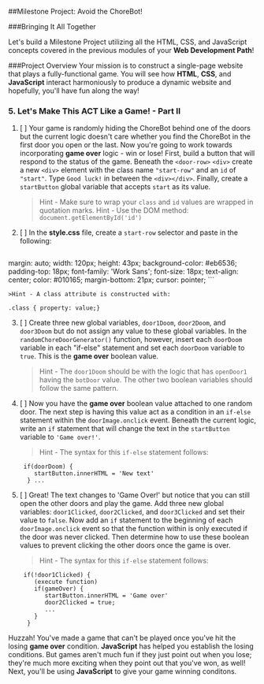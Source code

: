 ##Milestone Project: Avoid the ChoreBot!

###Bringing It All Together

Let's build a Milestone Project utilizing all the HTML, CSS, and JavaScript concepts covered in the previous modules of your **Web Development Path**!

###Project Overview
Your mission is to construct a single-page website that plays a fully-functional game. You will see how **HTML**, **CSS**, and **JavaScript** interact harmoniously to produce a dynamic website and hopefully, you'll have fun along the way!

### 5. Let's Make This ACT Like a Game! - Part II

1. [ ] Your game is randomly hiding the ChoreBot behind one of the doors but the current logic doesn't care whether you find the ChoreBot in the first door you open or the last. Now you're going to work towards incorporating **game over** logic - win or lose! First, build a button that will respond to the status of the game. Beneath the `<door-row>` `<div>` create a new `<div>` element with the class name `"start-row"` and an `id` of `"start"`. Type `Good luck!` in between the `<div></div>`. Finally, create a `startButton` global variable that accepts `start` as its value.

    >Hint - Make sure to wrap your `class` and `id` values are wrapped in quotation marks.
    >Hint - Use the DOM method: `document.getElementById('id')`

2. [ ] In the **style.css** file, create a `start-row` selector and paste in the following:

    ```
  margin: auto;
  width: 120px;
  height: 43px;
  background-color: #eb6536;
  padding-top: 18px;
  font-family: 'Work Sans';
  font-size: 18px;
  text-align: center;
  color: #010165;
  margin-bottom: 21px;
  cursor: pointer;
    ```

    >Hint - A class attribute is constructed with:
`.class { property: value;}`

3. [ ] Create three new global variables, `door1Doom`, `door2Doom`, and `door3Doom` but do not assign any value to these global variables.  In the `randomChoreDoorGenerator()` function, however, insert each `doorDoom` variable in each "if-else" statement and set each `doorDoom` variable to `true`. This is the **game over** boolean value.

    >Hint - The `door1Doom` should be with the logic that has `openDoor1` having the `botDoor` value. The other two boolean variables should follow the same pattern.

4. [ ] Now you have the **game over** boolean value attached to one random door. The next step is having this value act as a condition in an `if-else` statement within the `doorImage.onclick` event. Beneath the current logic, write an `if` statement that will change the text in the `startButton` variable to `'Game over!'`.

    >Hint - The syntax for this `if-else` statement follows:

     ```
      if(doorDoom) {
	     startButton.innerHTML = 'New text'
	   } ...
    ```

5. [ ] Great! The text changes to 'Game Over!' but notice that you can still open the other doors and play the game. Add three new global variables: `door1Clicked`, `door2Clicked`, and `door3Clicked` and set their value to `false`. Now add an `if` statement to the beginning of each `doorImage.onclick` event so that the function within is only executed if the door was never clicked. Then determine how to use these boolean values to prevent clicking the other doors once the game is over.

    >Hint - The syntax for this `if-else` statement follows:

     ```
      if(!door1Clicked) {
	     (execute function)
	     if(gameOver) {
	     	startButton.innerHTML = 'Game over'
	     	door2Clicked = true;
	     	...
	     }
	   }
     ```

  Huzzah! You've made a game that can't be played once you've hit the losing **game over** condition. **JavaScript** has helped you establish the losing conditions. But games aren't much fun if they just point out when you lose; they're much more exciting when they point out that you've won, as well! Next, you'll be using **JavaScript** to give your game winning conditons.

